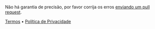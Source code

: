 <p>Não há garantia de precisão, por favor corrija os erros <a href="https://github.com/JesperDramsch/python-deadlines/">enviando um pull request</a>.</p>

<a href="{{site.baseurl_root}}{% tl impressum %}">Termos</a> • <a href="{{site.baseurl_root}}{% tl privacy-policy %}">Política de Privacidade</a>
